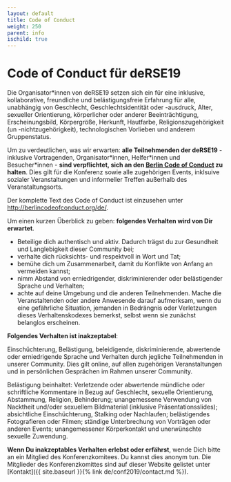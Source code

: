 ```yaml
--- 
layout: default 
title: Code of Conduct
weight: 250
parent: info
ischild: true
---
```


# Code of Conduct für deRSE19

Die Organisator\*innen von deRSE19 setzen sich ein für eine inklusive, kollaborative, freundliche und belästigungsfreie Erfahrung für alle, unabhängig
von Geschlecht, Geschlechtsidentität oder -ausdruck, Alter, sexueller Orientierung, körperlicher oder anderer Beeinträchtigung, Erscheinungsbild,
Körpergröße, Herkunft, Hautfarbe, Religionszugehörigkeit (un -nichtzugehörigkeit), technologischen Vorlieben und anderem Gruppenstatus.

Um zu verdeutlichen, was wir erwarten: **alle Teilnehmenden der deRSE19** - inklusive Vortragenden, Organisator\*innen, Helfer\*innen und Besucher*innen - **sind verpflichtet, sich an den [Berlin Code of Conduct](http://berlincodeofconduct.org/de/) zu halten**. Dies gilt für die Konferenz sowie alle zugehörigen Events, inklsuive sozialer Veranstaltungen und informeller Treffen außerhalb des Veranstaltungsorts.

Der komplette Text des Code of Conduct ist einzusehen unter <http://berlincodeofconduct.org/de/>.

Um einen kurzen Überblick zu geben: **folgendes Verhalten wird von Dir erwartet**.

- Beteilige dich authentisch und aktiv. Dadurch trägst du zur Gesundheit und Langlebigkeit dieser Community bei;
- verhalte dich rücksichts- und respektvoll in Wort und Tat;
- bemühe dich um Zusammenarbeit, damit du Konflikte von Anfang an vermeiden kannst;
- nimm Abstand von erniedrigender, diskriminierender oder belästigender Sprache und Verhalten;
- achte auf deine Umgebung und die anderen Teilnehmenden. Mache die Veranstaltenden oder andere Anwesende darauf aufmerksam, wenn du eine gefährliche Situation, jemanden in Bedrängnis oder Verletzungen dieses Verhaltenskodexes bemerkst, selbst wenn sie zunächst belanglos erscheinen.

**Folgendes Verhalten ist inakzeptabel**:

Einschüchterung, Belästigung, beleidigende, diskriminierende, abwertende oder erniedrigende Sprache und Verhalten durch jegliche Teilnehmenden in unserer Community. Dies gilt online, auf allen zugehörigen Veranstaltungen und in persönlichen Gesprächen im Rahmen unserer Community.

Belästigung beinhaltet: Verletzende oder abwertende mündliche oder schriftliche Kommentare in Bezug auf Geschlecht, sexuelle Orientierung, Abstammung, Religion, Behinderung; unangemessene Verwendung von Nacktheit und/oder sexuellem Bildmaterial (inklusive Präsentationsslides); absichtliche Einschüchterung, Stalking oder Nachlaufen; belästigendes Fotografieren oder Filmen; ständige Unterbrechung von Vorträgen oder anderen Events; unangemessener Körperkontakt und unerwünschte sexuelle Zuwendung.

**Wenn Du inakzeptables Verhalten erlebst oder erfährst**, wende Dich bitte an ein Mitglied des Konferenzkomitees. Du kannst dies anonym tun. Die Mitglieder des Konferenzkomittes sind auf dieser Website gelistet unter [Kontakt]({{ site.baseurl }}{% link de/conf2019/contact.md %}).
